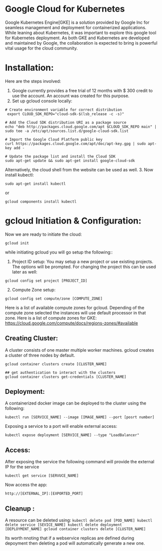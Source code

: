 # Google Cloud for Kubernetes

Google Kubernetes Engine[GKE] is a solution provided by Google Inc for seamless management and deployment for containerized applications.
While leaning about Kubernetes, it was important to explore this google tool for Kubernetes deployment. As both GKE and Kubernetes are developed and maintained by Google, the collaboration is expected to bring is powerful vital usage for the cloud community. 

# Installation:
Here are the steps involved:
1. Google currently provides a free trial of 12 months with $ 300 credit to use the account. An account was created for this purpose.
2. Set up gcloud console locally:
```
# Create environment variable for correct distribution
 export CLOUD_SDK_REPO="cloud-sdk-$(lsb_release -c -s)"

# Add the Cloud SDK distribution URI as a package source
echo "deb http://packages.cloud.google.com/apt $CLOUD_SDK_REPO main" | sudo tee -a /etc/apt/sources.list.d/google-cloud-sdk.list

# Import the Google Cloud Platform public key
curl https://packages.cloud.google.com/apt/doc/apt-key.gpg | sudo apt-key add -

# Update the package list and install the Cloud SDK
sudo apt-get update && sudo apt-get install google-cloud-sdk
```

Alternatively, the cloud shell from the website can be used as well.
3. Now install kubectl:
```
sudo apt-get install kubectl
```
or 
```
gcloud components install kubectl
```

# gcloud Initiation & Configuration:

Now we are ready to initiate the cloud:
```
gcloud init
```
while initiating gcloud you will go setup the following::
1. Project ID setup: You may setup a new project or use existing projects. The options will be prompted. For changing the project this can be used later as well:
```
gcloud config set project [PROJECT_ID]
```
2. Compute Zone setup: 
```
gcloud config set compute/zone [COMPUTE_ZONE]
```
Here is a list of available compute zones for gcloud. Depending of the compute zone selected the instances will use default processor in that zone. Here is a list of compute zones for GKE:
https://cloud.google.com/compute/docs/regions-zones/#available

## Creating Cluster:
A cluster consists of one master multiple worker machines. gcloud creates a cluster of three nodes by default.
```
gcloud container clusters create [CLUSTER_NAME]

## get authentication to interact with the clusters
gcloud container clusters get-credentials [CLUSTER_NAME]
```

## Deployment:
A containerized docker image can be deployed to the cluster using the following:
```
kubectl run [SERVICE_NAME] --image [IMAGE_NAME] --port [posrt number]
```
Exposing a service to a port will enable external access:
```
kubectl expose deployment [SERVICE_NAME] --type "LoadBalancer"
```
## Access:
After exposing the service the following command will provide the external IP for the service
```
kubectl get service [SERVUCE_NAME]
```
Now access the app:
```
http://[EXTERNAL_IP]:[EXPORTED_PORT]
```

## Cleanup :
A resource can be deleted using:
``
kubectl delete pod [POD_NAME]
kubectl delete service [SEVICE_NAME]
kubectl delete deployment [DEPLOYMENT_NAME]
gcloud container clusters delete [CLUSTER_NAME]
``

Its worth nnoting that if a webservice replicas are defined during depoyment then deleting a pod will automatically generate a new one.
